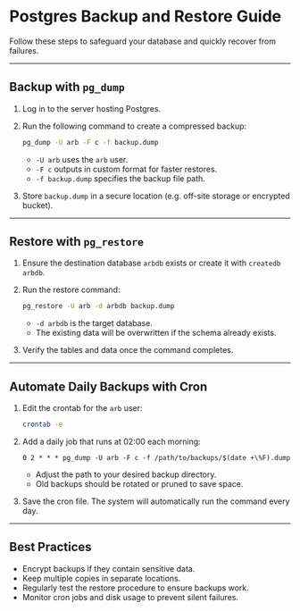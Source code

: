 # Postgres Backup and Restore Guide

Follow these steps to safeguard your database and quickly recover from failures.

---

## Backup with `pg_dump`

1. Log in to the server hosting Postgres.
2. Run the following command to create a compressed backup:

   ```bash
   pg_dump -U arb -F c -f backup.dump
   ```
   - `-U arb` uses the `arb` user.
   - `-F c` outputs in custom format for faster restores.
   - `-f backup.dump` specifies the backup file path.

3. Store `backup.dump` in a secure location (e.g. off-site storage or encrypted bucket).

---

## Restore with `pg_restore`

1. Ensure the destination database `arbdb` exists or create it with `createdb arbdb`.
2. Run the restore command:

   ```bash
   pg_restore -U arb -d arbdb backup.dump
   ```
   - `-d arbdb` is the target database.
   - The existing data will be overwritten if the schema already exists.

3. Verify the tables and data once the command completes.

---

## Automate Daily Backups with Cron

1. Edit the crontab for the `arb` user:

   ```bash
   crontab -e
   ```

2. Add a daily job that runs at 02:00 each morning:

   ```cron
   0 2 * * * pg_dump -U arb -F c -f /path/to/backups/$(date +\%F).dump
   ```

   - Adjust the path to your desired backup directory.
   - Old backups should be rotated or pruned to save space.

3. Save the cron file. The system will automatically run the command every day.

---

## Best Practices

- Encrypt backups if they contain sensitive data.
- Keep multiple copies in separate locations.
- Regularly test the restore procedure to ensure backups work.
- Monitor cron jobs and disk usage to prevent silent failures.



